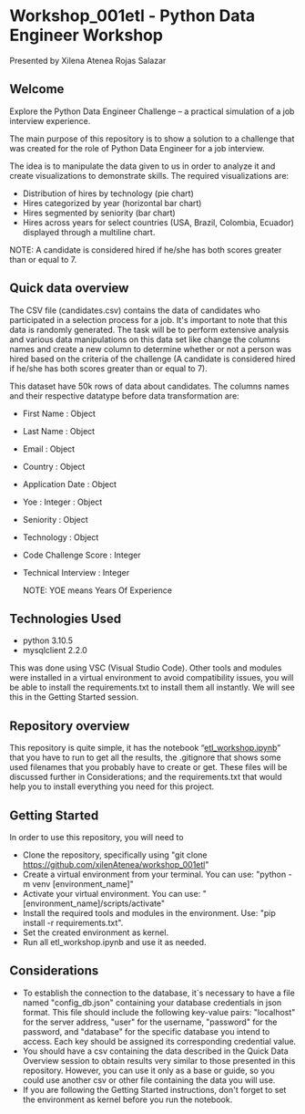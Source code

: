 # Workshop_001etl - Python Data Engineer Workshop
Presented by Xilena Atenea Rojas Salazar 

## Welcome

Explore the Python Data Engineer Challenge – a practical simulation of a job interview experience.

The main purpose of this repository is to show a solution to a challenge that was created for the role of Python Data Engineer for a job interview.

The idea is to manipulate the data given to us in order to analyze it and create visualizations to demonstrate skills. The required visualizations are:

- Distribution of hires by technology (pie chart)
- Hires categorized by year (horizontal bar chart)
- Hires segmented by seniority (bar chart)
- Hires across years for select countries (USA, Brazil, Colombia, Ecuador) displayed through a multiline chart.

NOTE: A candidate is considered hired if he/she has both scores greater than or equal to 7.

## Quick data overview

The CSV file (candidates.csv) contains the data of candidates who participated in a selection process for a job. It's important to note that this data is randomly generated. The task will be to perform extensive analysis and various data manipulations on this data set like change the columns names and create a new column to determine whether or not a person was hired based on the criteria of the challenge (A candidate is considered hired if he/she has both scores greater than or equal to 7).

This dataset have 50k rows of data about candidates. The columns names and their respective datatype before data transformation are:

- First Name : Object
- Last Name : Object
- Email : Object
- Country : Object
- Application Date : Object
- Yoe : Integer : Object
- Seniority : Object
- Technology : Object
- Code Challenge Score : Integer
- Technical Interview : Integer

  NOTE:
  YOE means Years Of Experience

## Technologies Used

- python 3.10.5
- mysqlclient 2.2.0

This was done using VSC (Visual Studio Code). Other tools and modules were installed in a virtual environment to avoid compatibility issues, you will be able to install the requirements.txt to install them all instantly. We will see this in the Getting Started session.

## Repository overview

This repository is quite simple, it has the notebook “[etl_workshop.ipynb](https://github.com/xilenAtenea/workshop_001etl/blob/main/etl_workshop.ipynb)” that you have to run to get all the results, the .gitignore that shows some used filenames that you probably have to create or get. These files will be discussed further in Considerations; and the requirements.txt that would help you to install everything you need for this project.

## Getting Started

In order to use this repository, you will need to

- Clone the repository, specifically using "git clone https://github.com/xilenAtenea/workshop_001etl"
- Create a virtual environment from your terminal. You can use: "python -m venv [environment_name]"
- Activate your virtual environment. You can use: "[environment_name]/scripts/activate"
- Install the required tools and modules in the environment. Use: "pip install -r requirements.txt".
- Set the created environment as kernel.
- Run all etl_workshop.ipynb and use it as needed.

## Considerations

- To establish the connection to the database, it´s necessary to have a file named "config_db.json" containing your database credentials in json format. This file should include the following key-value pairs: "localhost" for the server address, "user" for the username, "password" for the password, and "database" for the specific database you intend to access. Each key should be assigned its corresponding credential value.
- You should have a csv containing the data described in the Quick Data Overview session to obtain results very similar to those presented in this repository. However, you can use it only as a base or guide, so you could use another csv or other file containing the data you will use.
- If you are following the Getting Started instructions, don't forget to set the environment as kernel before you run the notebook.
